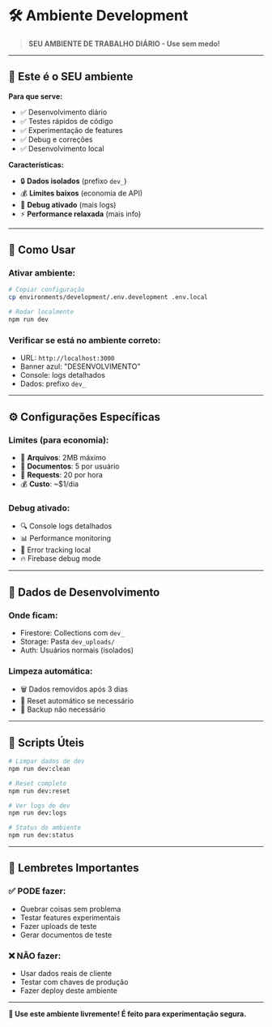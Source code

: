 # 🛠️ **Ambiente Development**

> **SEU AMBIENTE DE TRABALHO DIÁRIO - Use sem medo!**

---

## 🎯 **Este é o SEU ambiente**

**Para que serve:**
- ✅ Desenvolvimento diário
- ✅ Testes rápidos de código
- ✅ Experimentação de features
- ✅ Debug e correções
- ✅ Desenvolvimento local

**Características:**
- 🔒 **Dados isolados** (prefixo `dev_`)
- 💰 **Limites baixos** (economia de API)
- 🐛 **Debug ativado** (mais logs)
- ⚡ **Performance relaxada** (mais info)

---

## 🚀 **Como Usar**

### **Ativar ambiente:**
```bash
# Copiar configuração
cp environments/development/.env.development .env.local

# Rodar localmente
npm run dev
```

### **Verificar se está no ambiente correto:**
- URL: `http://localhost:3000`
- Banner azul: "DESENVOLVIMENTO"
- Console: logs detalhados
- Dados: prefixo `dev_`

---

## ⚙️ **Configurações Específicas**

### **Limites (para economia):**
- 📁 **Arquivos**: 2MB máximo
- 📄 **Documentos**: 5 por usuário
- 🔄 **Requests**: 20 por hora
- 💰 **Custo**: ~$1/dia

### **Debug ativado:**
- 🔍 Console logs detalhados
- 📊 Performance monitoring
- 🐛 Error tracking local
- 🔥 Firebase debug mode

---

## 📂 **Dados de Desenvolvimento**

### **Onde ficam:**
- Firestore: Collections com `dev_`
- Storage: Pasta `dev_uploads/`
- Auth: Usuários normais (isolados)

### **Limpeza automática:**
- 🗑️ Dados removidos após 3 dias
- 🔄 Reset automático se necessário
- 💾 Backup não necessário

---

## 🔧 **Scripts Úteis**

```bash
# Limpar dados de dev
npm run dev:clean

# Reset completo
npm run dev:reset

# Ver logs de dev
npm run dev:logs

# Status do ambiente
npm run dev:status
```

---

## 🚨 **Lembretes Importantes**

### **✅ PODE fazer:**
- Quebrar coisas sem problema
- Testar features experimentais
- Fazer uploads de teste
- Gerar documentos de teste

### **❌ NÃO fazer:**
- Usar dados reais de cliente
- Testar com chaves de produção
- Fazer deploy deste ambiente

---

**🎯 Use este ambiente livremente! É feito para experimentação segura.**